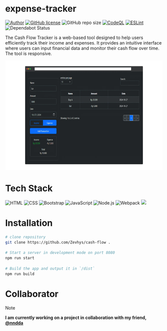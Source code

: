 # expense-tracker 
[![Author](http://img.shields.io/badge/author-@Zevhys-blue.svg)](https://www.linkedin.com/in/rakha-djauhari/) [![GitHub license](https://img.shields.io/github/license/Zevhys/cash-flow)](https://github.com/Zevhys/cash-flow/blob/main/LICENSE) ![GitHub repo size](https://img.shields.io/github/repo-size/Zevhys/cash-flow)
[![CodeQL](https://github.com/Zevhys/cash-flow/actions/workflows/codeql.yml/badge.svg)](https://github.com/Zevhys/cash-flow/actions/workflows/codeql.yml) [![ESLint](https://img.shields.io/github/actions/workflow/status/Zevhys/cash-flow/eslint.yml?label=ESLint&logo=eslint)](https://github.com/Zevhys/cash-flow/actions/workflows/eslint.yml) ![Dependabot Status](https://img.shields.io/badge/dependabot-active-brightgreen?logo=dependabot)

The Cash Flow Tracker is a web-based tool designed to help users efficiently track their income and expenses. It provides an intuitive interface where users can input financial data and monitor their cash flow over time. The tool is responsive.

<div align="center">
  <img src="preview.webp" height="350px">
</div>

# Tech Stack
![HTML](https://img.shields.io/badge/HTML-E34F26?style=flat-square&logo=html5&logoColor=ffffff)
![CSS](https://img.shields.io/badge/CSS-1572B6?style=flat-square&logo=css3&logoColor=ffffff)
![Bootstrap](https://img.shields.io/badge/Bootstrap-7952B3?style=flat-square&logo=bootstrap&logoColor=ffffff)
![JavaScript](https://img.shields.io/badge/JavaScript-F7DF1E?style=flat-square&logo=javascript&logoColor=000000)
![Node.js](https://img.shields.io/badge/Node.js-339933?style=flat-square&logo=nodedotjs&logoColor=white)
![Webpack](https://img.shields.io/badge/Webpack-8DD6F9?style=flat-square&logo=webpack&logoColor=white)
![](https://img.shields.io/badge/Font%20Awesome-528DD7?style=flat-square&logo=fontawesome&logoColor=ffffff)


# Installation
```bash
# clone repository 
git clone https://github.com/Zevhys/cash-flow .

# Start a server in development mode on port 8080
npm run start

# Build the app and output it in `/dist`
npm run build
```

# Collaborator
> [!NOTE]  
> <b>I am currently working on a project in collaboration with my friend, [@nndda](https://github.com/nndda)</b>

